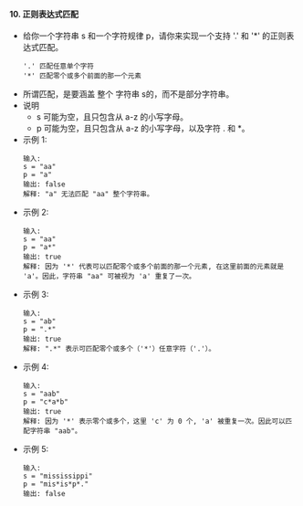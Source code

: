 #### 10. 正则表达式匹配
- 给你一个字符串 s 和一个字符规律 p，请你来实现一个支持 '.' 和 '*' 的正则表达式匹配。
    ```
    '.' 匹配任意单个字符
    '*' 匹配零个或多个前面的那一个元素
    ```
- 所谓匹配，是要涵盖 整个 字符串 s的，而不是部分字符串。
- 说明
  - s 可能为空，且只包含从 a-z 的小写字母。
  - p 可能为空，且只包含从 a-z 的小写字母，以及字符 . 和 *。
- 示例 1:
    ```
    输入:
    s = "aa"
    p = "a"
    输出: false
    解释: "a" 无法匹配 "aa" 整个字符串。
    ```
- 示例 2:
    ```
    输入:
    s = "aa"
    p = "a*"
    输出: true
    解释: 因为 '*' 代表可以匹配零个或多个前面的那一个元素, 在这里前面的元素就是 'a'。因此，字符串 "aa" 可被视为 'a' 重复了一次。
    ```
- 示例 3:
    ```
    输入:
    s = "ab"
    p = ".*"
    输出: true
    解释: ".*" 表示可匹配零个或多个（'*'）任意字符（'.'）。
    ```
- 示例 4:
    ```
    输入:
    s = "aab"
    p = "c*a*b"
    输出: true
    解释: 因为 '*' 表示零个或多个，这里 'c' 为 0 个, 'a' 被重复一次。因此可以匹配字符串 "aab"。
    ```
- 示例 5:
    ```
    输入:
    s = "mississippi"
    p = "mis*is*p*."
    输出: false
    ```